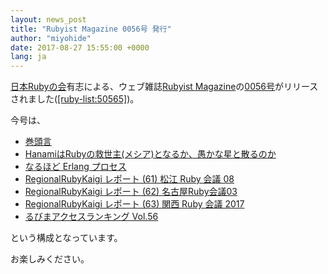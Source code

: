 ```yaml
---
layout: news_post
title: "Rubyist Magazine 0056号 発行"
author: "miyohide"
date: 2017-08-27 15:55:00 +0000
lang: ja
---
```


[日本Rubyの会][1]有志による、ウェブ雑誌[Rubyist Magazine][2]の[0056号][3]がリリースされました([\[ruby-list:50565\]][4])。

今号は、

* [巻頭言](http://magazine.rubyist.net/?0056-ForeWord)
* [HanamiはRubyの救世主(メシア)となるか、愚かな星と散るのか](http://magazine.rubyist.net/?0056-hanami)
* [なるほど Erlang プロセス](http://magazine.rubyist.net/?0056-naruhodo_erlang_process)
* [RegionalRubyKaigi レポート (61) 松江 Ruby 会議 08](http://magazine.rubyist.net/?0056-MatsueRubyKaigi08Report)
* [RegionalRubyKaigi レポート (62) 名古屋Ruby会議03](http://magazine.rubyist.net/?0056-NagoyaRubyKaigi03Report)
* [RegionalRubyKaigi レポート (63) 関西 Ruby 会議 2017](http://magazine.rubyist.net/?0056-KansaiRubyKaigi2017Report)
* [るびまアクセスランキング Vol.56](http://magazine.rubyist.net/?0056-RubyistMagazineRanking)

という構成となっています。

お楽しみください。

[1]: http://ruby-no-kai.org
[2]: http://magazine.rubyist.net/
[3]: http://magazine.rubyist.net/?0056
[4]: http://blade.nagaokaut.ac.jp/cgi-bin/scat.rb/ruby/ruby-list/50565

